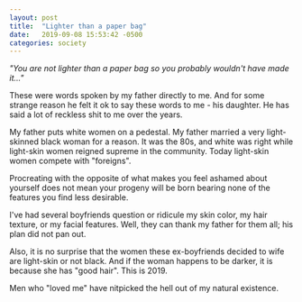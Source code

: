 ```yaml
---
layout: post
title:  "Lighter than a paper bag"
date:   2019-09-08 15:53:42 -0500
categories: society
---
```

*"You are not lighter than a paper bag so you probably wouldn't have made it..."*

These were words spoken by my father directly to me. And for some strange reason he felt it ok to say these words to me - his daughter. He has said a lot of reckless shit to me over the years. 

My father puts white women on a pedestal. My father married a very light-skinned black woman for a reason. It was the 80s, and white was right while light-skin women reigned supreme in the community. Today light-skin women compete with "foreigns". 

Procreating with the opposite of what makes you feel ashamed about yourself does not mean your progeny will be born bearing none of the features you find less desirable.

I've had several boyfriends question or ridicule my skin color, my hair texture, or my facial features. Well, they can thank my father for them all; his plan did not pan out.


Also, it is no surprise that the women these ex-boyfriends decided to wife are light-skin or not black. And if the woman happens to be darker, it is because she has "good hair". This is 2019.

Men who "loved me" have nitpicked the hell out of my natural existence.
